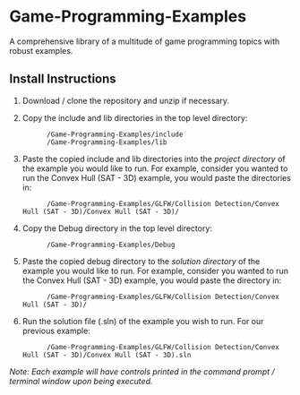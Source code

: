 # Game-Programming-Examples
A comprehensive library of a multitude of game programming topics with robust examples.
## Install Instructions
1. Download / clone the repository and unzip if necessary.
2. Copy the include and lib directories in the top level directory:

      ```
            /Game-Programming-Examples/include
            /Game-Programming-Examples/lib
      ```
      
3. Paste the copied include and lib directories into the *project directory* of the example you would like to run. For example, consider you wanted to run the Convex Hull (SAT - 3D) example, you would paste the directories in:

      ```
            /Game-Programming-Examples/GLFW/Collision Detection/Convex Hull (SAT - 3D)/Convex Hull (SAT - 3D)/
      ```
      
4. Copy the Debug directory in the top level directory:

      ```
            /Game-Programming-Examples/Debug
      ```
      
5. Paste the copied debug directory to the *solution directory* of the example you would like to run. For example, consider you wanted to run the Convex Hull (SAT - 3D) example, you would paste the directory in:

      ```
            /Game-Programming-Examples/GLFW/Collision Detection/Convex Hull (SAT - 3D)/
      ```
      
6. Run the solution file (.sln) of the example you wish to run. For our previous example:

      ```
            /Game-Programming-Examples/GLFW/Collision Detection/Convex Hull (SAT - 3D)/Convex Hull (SAT - 3D).sln
      ```
      
*Note: Each example will have controls printed in the command prompt / terminal window upon being executed.*
